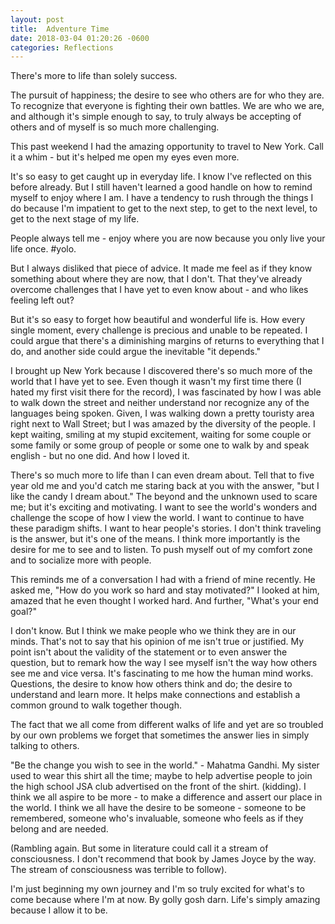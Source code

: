 ```yaml
---
layout: post
title:  Adventure Time
date: 2018-03-04 01:20:26 -0600
categories: Reflections
---
```


There's more to life than solely success.

The pursuit of happiness; the desire to see who others are for who they are. To recognize that everyone is fighting their own battles. We are who we are, and although it's simple enough to say, to truly always be accepting of others and of myself is so much more challenging.

This past weekend I had the amazing opportunity to travel to New York. Call it a whim - but it's helped me open my eyes even more.

It's so easy to get caught up in everyday life. I know I've reflected on this before already. But I still haven't learned a good handle on how to remind myself to enjoy where I am. I have a tendency to rush through the things I do because I'm impatient to get to the next step, to get to the next level, to get to the next stage of my life.

People always tell me - enjoy where you are now because you only live your life once. #yolo.

But I always disliked that piece of advice. It made me feel as if they know something about where they are now, that I don't. That they've already overcome challenges that I have yet to even know about - and who likes feeling left out?

But it's so easy to forget how beautiful and wonderful life is. How every single moment, every challenge is precious and unable to be repeated. I could argue that there's a diminishing margins of returns to everything that I do, and another side could argue the inevitable "it depends."

I brought up New York because I discovered there's so much more of the world that I have yet to see. Even though it wasn't my first time there (I hated my first visit there for the record), I was fascinated by how I was able to walk down the street and neither understand nor recognize any of the languages being spoken. Given, I was walking down a pretty touristy area right next to Wall Street; but I was amazed by the diversity of the people. I kept waiting, smiling at my stupid excitement, waiting for some couple or some family or some group of people or some one to walk by and speak english - but no one did. And how I loved it.

There's so much more to life than I can even dream about. Tell that to five year old me and you'd catch me staring back at you with the answer, "but I like the candy I dream about." The beyond and the unknown used to scare me; but it's exciting and motivating. I want to see the world's wonders and challenge the scope of how I view the world. I want to continue to have these paradigm shifts. I want to hear people's stories. I don't think traveling is the answer, but it's one of the means. I think more importantly is the desire for me to see and to listen. To push myself out of my comfort zone and to socialize more with people.

This reminds me of a conversation I had with a friend of mine recently. He asked me, "How do you work so hard and stay motivated?" I looked at him, amazed that he even thought I worked hard. And further, "What's your end goal?"

I don't know. But I think we make people who we think they are in our minds. That's not to say that his opinion of me isn't true or justified. My point isn't about the validity of the statement or to even answer the question, but to remark how the way I see myself isn't the way how others see me and vice versa. It's fascinating to me how the human mind works. Questions, the desire to know how others think and do; the desire to understand and learn more. It helps make connections and establish a common ground to walk together though.

The fact that we all come from different walks of life and yet are so troubled by our own problems we forget that sometimes the answer lies in simply talking to others.

"Be the change you wish to see in the world." - Mahatma Gandhi. My sister used to wear this shirt all the time; maybe to help advertise people to join the high school JSA club advertised on the front of the shirt. (kidding). I think we all aspire to be more - to make a difference and assert our place in the world.  I think we all have the desire to be someone - someone to be remembered, someone who's invaluable, someone who feels as if they belong and are needed.

(Rambling again. But some in literature could call it a stream of consciousness. I don't recommend that book by James Joyce by the way. The stream of consciousness was terrible to follow).

I'm just beginning my own journey and I'm so truly excited for what's to come because where I'm at now. By golly gosh darn. Life's simply amazing because I allow it to be.
